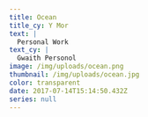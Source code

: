 ```yaml
---
title: Ocean
title_cy: Y Mor
text: |
  Personal Work
text_cy: |
  Gwaith Personol
image: /img/uploads/ocean.png
thumbnail: /img/uploads/ocean.jpg
color: transparent
date: 2017-07-14T15:14:50.432Z
series: null
---
```


